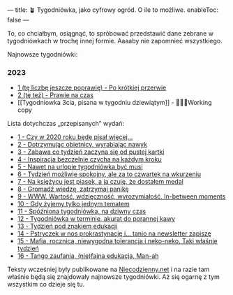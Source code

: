 —
title: 🪴 Tygodniówka, jako cyfrowy ogród. O ile to możliwe. 
enableToc: false
—

To, co chciałbym, osiągnąć, to spróbować przedstawić dane zebrane w tygodniówkach w trochę innej formie. Aaaaby nie zapomnieć wszystkiego. 


Najnowsze tygodniówki:

### 2023
- [1 (tę liczbę jeszcze poprawię) - Po krótkiej przerwie](tygodniowka/01_2023)
- [2 (tę też) - Prawie na czas](tygodniowka/02_2023)
- [[Tygodniowka 3cia, pisana w tygodniu dziewiątym]] - 👨🏼‍🔧Working copy

Lista dotychczas „przepisanych” wydań:

- [1 - Czy w 2020 roku będę pisał więcej…](tygodniowka/01_2020)
- [2 - Dotrzymując obietnicy, wyrabiając nawyk](tygodniowka/02_2020)
- [3 - Zabawa co tydzień zaczyna się od pustej kartki](tygodniowka/03_2020)
- [4 - Inspiracja bezczelnie czycha na każdym kroku](tygodniowka/04_2020)
- [5 - Nawet na urlopie tygodniówka być musi](tygodniowka/05_2020)
- [6 - Tydzień możliwie spokojny, ale za to czwartek na wkurzeniu](tygodniowka/06_2020)
- [7 - Na księżycu jest piasek, a ja czuję, że dostałem medal](tygodniowka/07_2020)
- [8 - Gromadź wiedzę, zatrzymaj panikę](tygodniowka/08_2020)
- [9 - WWW. Wartość, wdzięczność, wyrozymiałość. In-between moments](tygodniowka/09_2020)
- [10 - Gdy żyjemy tylko jednym tematem](tygodniowka/10_2020)
- [11 - Spóźniona tygodniówka, na dziwny czas](tygodniowka/11_2020)
- [12 - Tygodniówka w terminie, akurat do porannej kawy](tygodniowka/12_2020)
- [13 - Tydzień pod znakiem edukacji](tygodniowka/13_2020)
- [14 - Pstryczek w nos prokrastynację i… tanio na newsletter zapiszę](tygodniowka/14_2020)
- [15 - Mafia, rocznica, niewygodna tolerancja i neko-neko. Taki właśnie tydzień](tygodniowka/15_2020)
- [16 - Tango zaufania, (nie)fajna edukacja, Man-ah](tygodniowka/16_2020)

Teksty wcześniej były publikowane na [Niecodzienny.net](https://niecodzienny.net) i na razie tam właśnie będą się znajdowały najnowsze tygodniówki. Aż się ogarnę z tym wszystkim co dzieje się tu. 